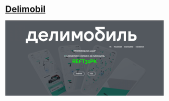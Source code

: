 # [Delimobil](http://delimobil.000.pe/)

[![main](https://github.com/RFPanda/delimobil.github.io/blob/main/assets//main.png)](https://delimobil.ml)
